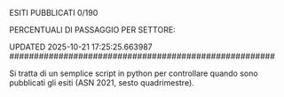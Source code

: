 ESITI PUBBLICATI 0/190 

PERCENTUALI DI PASSAGGIO PER SETTORE:

UPDATED 2025-10-21 17:25:25.663987
###################################################### 

Si tratta di un semplice script in python per controllare quando sono pubblicati gli esiti (ASN 2021, sesto quadrimestre).

